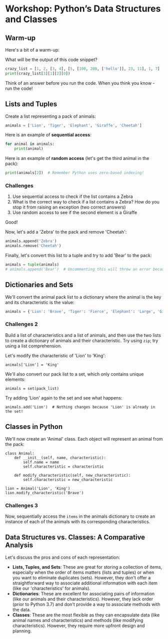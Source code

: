 # **Workshop**: Python’s Data Structures and Classes

## Warm-up

Here's a bit of a warm-up:

What will be the output of this code snippet?

```python
crazy_list = [1, 2, [3, 4], [5, [100, 200, ['hello']], 23, 11], 1, 7]
print(crazy_list[3][1][2][0])
```

Think of an answer before you run the code. When you think you know - run the code!

## Lists and Tuples

Create a list representing a pack of animals:

```python
animals = ['Lion', 'Tiger', 'Elephant', 'Giraffe', 'Cheetah']
```

Here is an example of **sequential access**:

```python
for animal in animals:
    print(animal)
```

Here is an example of **random access** (let's get the third animal in the pack):

```python
print(animals[2])  # Remember Python uses zero-based indexing!
```

### Challenges

1. Use sequential access to check if the list contains a Zebra
2. What is the correct way to check if a list contains a Zebra? How do you stop it from raising an exception (two correct answers)
3. Use random access to see if the second element is a Giraffe

Good!

Now, let's add a 'Zebra' to the pack and remove 'Cheetah':

```python
animals.append('Zebra')
animals.remove('Cheetah')
```

Finally, let's convert this list to a tuple and try to add 'Bear' to the pack:

```python
animals = tuple(animals)
# animals.append('Bear')  # Uncommenting this will throw an error because tuples are immutable!
```

## Dictionaries and Sets

We'll convert the animal pack list to a dictionary where the animal is the key and its characteristic is the value:

```python
animals = {'Lion': 'Brave', 'Tiger': 'Fierce', 'Elephant': 'Large', 'Giraffe': 'Tall', 'Zebra': 'Striped'}
```

### Challenges 2

Build a list of characteristics and a list of animals, and then use the two lists to create a dictionary of animals and their characteristic.
Try using `zip`; try using a list comprehension.

Let's modify the characteristic of 'Lion' to 'King':

    animals['Lion'] = 'King'

We'll also convert our pack list to a set, which only contains unique elements:

    animals = set(pack_list)

Try adding 'Lion' again to the set and see what happens:

    animals.add('Lion')  # Nothing changes because 'Lion' is already in the set!

## Classes in Python

We'll now create an 'Animal' class. Each object will represent an animal from the pack:

    class Animal:
        def __init__(self, name, characteristic):
            self.name = name
            self.characteristic = characteristic

        def modify_characteristic(self, new_characteristic):
            self.characteristic = new_characteristic

    lion = Animal('Lion', 'King')
    lion.modify_characteristic('Brave')

### Challenges 3

Now, sequentially access the `items` in the animals dictionary to create an instance of each of the animals with its corresponding characteristics.

## Data Structures vs. Classes: A Comparative Analysis

Let's discuss the pros and cons of each representation:

- **Lists, Tuples, and Sets**: These are great for storing a collection of items, especially when the order of items matters (lists and tuples) or when you want to eliminate duplicates (sets). However, they don't offer a straightforward way to associate additional information with each item (like our 'characteristics' for animals).
- **Dictionaries**: These are excellent for associating pairs of information (like our animals and their characteristics). However, they lack order (prior to Python 3.7) and don't provide a way to associate methods with the data.
- **Classes**: These are the most flexible as they can encapsulate data (like animal names and characteristics) and methods (like modifying characteristics). However, they require more upfront design and planning.

